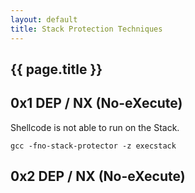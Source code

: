 ```yaml
---
layout: default
title: Stack Protection Techniques
---
```


<h2>{{ page.title }}</h2>


0x1 DEP / NX (No-eXecute)
---
Shellcode is not able to run on the Stack.

```
gcc -fno-stack-protector -z execstack
```

0x2 DEP / NX (No-eXecute)
---
